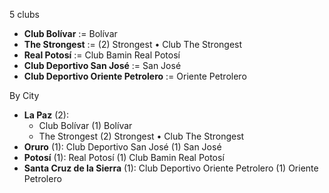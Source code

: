 5 clubs

- **Club Bolívar**                      := Bolívar
- **The Strongest**                     := (2) Strongest • Club The Strongest
- **Real Potosí**                       := Club Bamin Real Potosí
- **Club Deportivo San José**           := San José
- **Club Deportivo Oriente Petrolero**  := Oriente Petrolero


By City


- **La Paz** (2): 
  - Club Bolívar  (1) Bolívar
  - The Strongest  (2) Strongest • Club The Strongest
- **Oruro** (1): Club Deportivo San José  (1) San José
- **Potosí** (1): Real Potosí  (1) Club Bamin Real Potosí
- **Santa Cruz de la Sierra** (1): Club Deportivo Oriente Petrolero  (1) Oriente Petrolero


